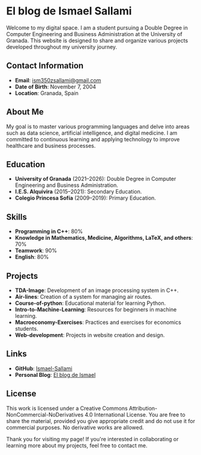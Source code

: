 # El blog de Ismael Sallami

Welcome to my digital space. I am a student pursuing a Double Degree in Computer Engineering and Business Administration at the University of Granada. This website is designed to share and organize various projects developed throughout my university journey.

## Contact Information

- **Email**: ism350zsallami@gmail.com
- **Date of Birth**: November 7, 2004
- **Location**: Granada, Spain

## About Me

My goal is to master various programming languages and delve into areas such as data science, artificial intelligence, and digital medicine. I am committed to continuous learning and applying technology to improve healthcare and business processes.

## Education

- **University of Granada** (2021–2026): Double Degree in Computer Engineering and Business Administration.
- **I.E.S. Alquivira** (2015–2021): Secondary Education.
- **Colegio Princesa Sofía** (2009–2019): Primary Education.

## Skills

- **Programming in C++**: 80%
- **Knowledge in Mathematics, Medicine, Algorithms, LaTeX, and others**: 70%
- **Teamwork**: 90%
- **English**: 80%

## Projects

- **TDA-Image**: Development of an image processing system in C++.
- **Air-lines**: Creation of a system for managing air routes.
- **Course-of-python**: Educational material for learning Python.
- **Intro-to-Machine-Learning**: Resources for beginners in machine learning.
- **Macroeconomy-Exercises**: Practices and exercises for economics students.
- **Web-development**: Projects in website creation and design.

## Links

- **GitHub**: [Ismael-Sallami](https://github.com/Ismael-Sallami/)
- **Personal Blog**: [El blog de Ismael](https://elblogdeismael.github.io/)

## License

This work is licensed under a Creative Commons Attribution-NonCommercial-NoDerivatives 4.0 International License. You are free to share the material, provided you give appropriate credit and do not use it for commercial purposes. No derivative works are allowed.

Thank you for visiting my page! If you're interested in collaborating or learning more about my projects, feel free to contact me. 
